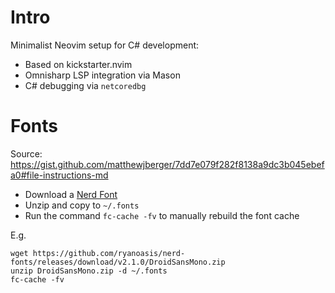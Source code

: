 # Intro
Minimalist Neovim setup for C# development:
- Based on kickstarter.nvim
- Omnisharp LSP integration via Mason
- C# debugging via `netcoredbg`

# Fonts
Source: https://gist.github.com/matthewjberger/7dd7e079f282f8138a9dc3b045ebefa0#file-instructions-md

- Download a [Nerd Font](http://nerdfonts.com/)
- Unzip and copy to `~/.fonts`
- Run the command `fc-cache -fv` to manually rebuild the font cache

E.g.
```
wget https://github.com/ryanoasis/nerd-fonts/releases/download/v2.1.0/DroidSansMono.zip
unzip DroidSansMono.zip -d ~/.fonts
fc-cache -fv
```


